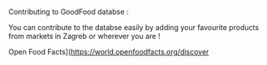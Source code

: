 
Contributing to GoodFood databse :

You can contribute to the databse easily by adding your favourite products from markets in Zagreb or wherever you are !

Open Food Facts](https://world.openfoodfacts.org/discover